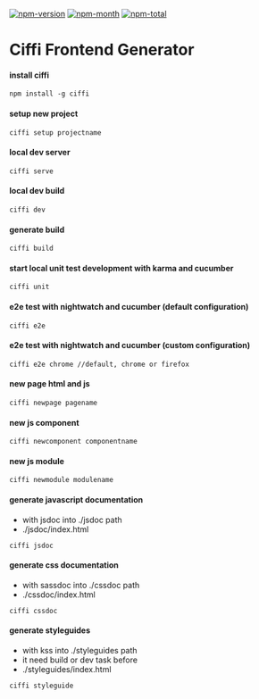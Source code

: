 [npm-month]: https://img.shields.io/npm/dm/ciffi.svg
[npm-total]: https://img.shields.io/npm/dt/ciffi.svg
[npm-version]: https://img.shields.io/npm/v/ciffi.svg
[npm-url]: https://www.npmjs.com/package/ciffi

[![npm-version][npm-version]][npm-url]
[![npm-month][npm-month]][npm-url]
[![npm-total][npm-total]][npm-url]

# Ciffi Frontend Generator #

#### install ciffi
```
npm install -g ciffi
```
#### setup new project
```
ciffi setup projectname
```
#### local dev server
```
ciffi serve
```
#### local dev build
```
ciffi dev
```
#### generate build
```
ciffi build
```
#### start local unit test development with karma and cucumber
```
ciffi unit
```
#### e2e test with nightwatch and cucumber (default configuration)
```
ciffi e2e
```
#### e2e test with nightwatch and cucumber (custom configuration)
```
ciffi e2e chrome //default, chrome or firefox
```
#### new page html and js
```
ciffi newpage pagename
```
#### new js component
```
ciffi newcomponent componentname
```
#### new js module
```
ciffi newmodule modulename
```
#### generate javascript documentation
- with jsdoc into ./jsdoc path
- ./jsdoc/index.html
```
ciffi jsdoc
```
#### generate css documentation
- with sassdoc into ./cssdoc path
- ./cssdoc/index.html
```
ciffi cssdoc
```
#### generate styleguides
- with kss into ./styleguides path
- it need build or dev task before
- ./styleguides/index.html
```
ciffi styleguide
```
